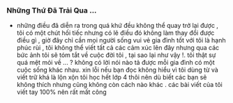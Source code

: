### Những Thứ Đã Trải Qua ...

- những điều đã diễn ra trong quá khứ đều không thể quay trở lại được , tôi có một chút hối tiếc nhưng có lẽ điều đó không làm thay đổi được điều gì , giờ đây chỉ cần mọi người sống vui vẻ gia đình tốt với tôi là hạnh phúc rùi , tôi không thể viết tất cả các cảm xúc lên đây nhưng qua các bức ảnh tôi sẽ tóm tắt về cuộc đời tôi , tại sao lại như vậy !. tôi thật sự quá mệt mỏi về ... ? không có lời nói nào tả được mỗi gia đình có một cuộc sống khác nhau. xin lỗi nếu bạn đọc không hiểu vì tôi dùng từ và viết trữ khá là lộn xộn tôi học hết lớp 4 thôi nên dù biết các bạn sẽ không thích  nhưng cũng không còn cách nào khác . các bài viết của tôi viết tay 100% nên rất mất công  
